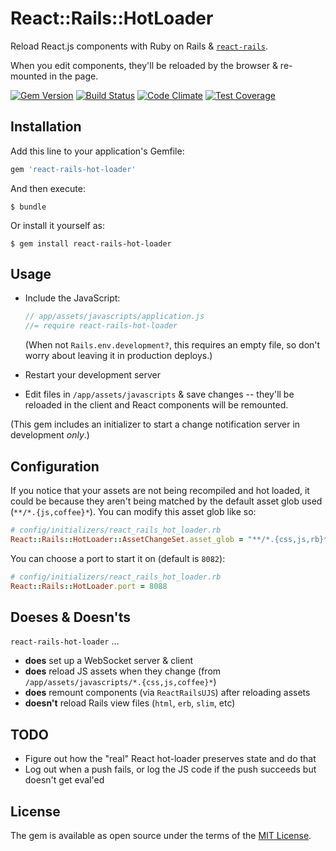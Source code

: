 # React::Rails::HotLoader

Reload React.js components with Ruby on Rails & [`react-rails`](http://github.com/reactjs/react-rails).

When you edit components, they'll be reloaded by the browser & re-mounted in the page.

[![Gem Version](https://badge.fury.io/rb/react-rails-hot-loader.svg)](http://badge.fury.io/rb/react-rails-hot-loader) [![Build Status](https://travis-ci.org/rmosolgo/react-rails-hot-loader.svg)](https://travis-ci.org/rmosolgo/react-rails-hot-loader) [![Code Climate](https://codeclimate.com/github/rmosolgo/react-rails-hot-loader/badges/gpa.svg)](https://codeclimate.com/github/rmosolgo/react-rails-hot-loader) [![Test Coverage](https://codeclimate.com/github/rmosolgo/react-rails-hot-loader/badges/coverage.svg)](https://codeclimate.com/github/rmosolgo/react-rails-hot-loader/coverage)

## Installation

Add this line to your application's Gemfile:

```ruby
gem 'react-rails-hot-loader'
```

And then execute:

    $ bundle

Or install it yourself as:

    $ gem install react-rails-hot-loader

## Usage

- Include the JavaScript:

  ```js
  // app/assets/javascripts/application.js
  //= require react-rails-hot-loader
  ```

  (When not `Rails.env.development?`, this requires an empty file, so don't worry about leaving it in production deploys.)

- Restart your development server

- Edit files in `/app/assets/javascripts` & save changes -- they'll be reloaded in the client and React components will be remounted.

(This gem includes an initializer to start a change notification server in development _only_.)

## Configuration

If you notice that your assets are not being recompiled and hot loaded, it could be because they aren't being matched by the default asset glob used (`**/*.{js,coffee}*`).  You can modify this asset glob like so:

```ruby
# config/initializers/react_rails_hot_loader.rb
React::Rails::HotLoader::AssetChangeSet.asset_glob = "**/*.{css,js,rb}*" # I <3 Opal
```

You can choose a port to start it on (default is `8082`):

```ruby
# config/initializers/react_rails_hot_loader.rb
React::Rails::HotLoader.port = 8088
```

## Doeses & Doesn'ts

`react-rails-hot-loader` ...

- __does__ set up a WebSocket server & client
- __does__ reload JS assets when they change (from `/app/assets/javascripts/*.{css,js,coffee}*`)
- __does__ remount components (via `ReactRailsUJS`) after reloading assets
- __doesn't__ reload Rails view files (`html`, `erb`, `slim`, etc)

## TODO

- Figure out how the "real" React hot-loader preserves state and do that
- Log out when a push fails, or log the JS code if the push succeeds but doesn't get eval'ed

## License

The gem is available as open source under the terms of the [MIT License](http://opensource.org/licenses/MIT).
